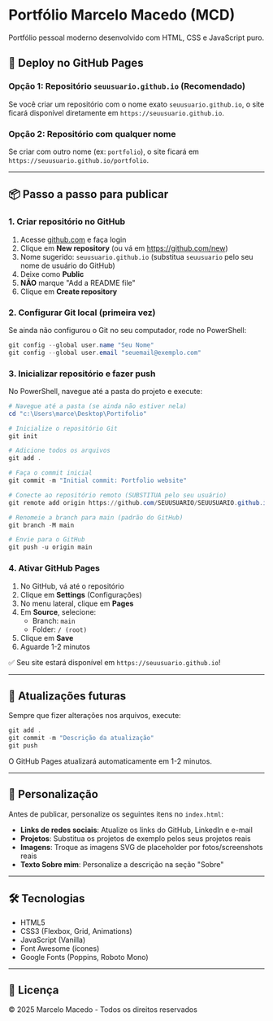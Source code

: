 # Portfólio Marcelo Macedo (MCD)

Portfólio pessoal moderno desenvolvido com HTML, CSS e JavaScript puro.

## 🚀 Deploy no GitHub Pages

### Opção 1: Repositório `seuusuario.github.io` (Recomendado)

Se você criar um repositório com o nome exato `seuusuario.github.io`, o site ficará disponível diretamente em `https://seuusuario.github.io`.

### Opção 2: Repositório com qualquer nome

Se criar com outro nome (ex: `portfolio`), o site ficará em `https://seuusuario.github.io/portfolio`.

---

## 📦 Passo a passo para publicar

### 1. Criar repositório no GitHub

1. Acesse [github.com](https://github.com) e faça login
2. Clique em **New repository** (ou vá em https://github.com/new)
3. Nome sugerido: `seuusuario.github.io` (substitua `seuusuario` pelo seu nome de usuário do GitHub)
4. Deixe como **Public**
5. **NÃO** marque "Add a README file"
6. Clique em **Create repository**

### 2. Configurar Git local (primeira vez)

Se ainda não configurou o Git no seu computador, rode no PowerShell:

```powershell
git config --global user.name "Seu Nome"
git config --global user.email "seuemail@exemplo.com"
```

### 3. Inicializar repositório e fazer push

No PowerShell, navegue até a pasta do projeto e execute:

```powershell
# Navegue até a pasta (se ainda não estiver nela)
cd "c:\Users\marce\Desktop\Portifolio"

# Inicialize o repositório Git
git init

# Adicione todos os arquivos
git add .

# Faça o commit inicial
git commit -m "Initial commit: Portfolio website"

# Conecte ao repositório remoto (SUBSTITUA pelo seu usuário)
git remote add origin https://github.com/SEUUSUARIO/SEUUSUARIO.github.io.git

# Renomeie a branch para main (padrão do GitHub)
git branch -M main

# Envie para o GitHub
git push -u origin main
```

### 4. Ativar GitHub Pages

1. No GitHub, vá até o repositório
2. Clique em **Settings** (Configurações)
3. No menu lateral, clique em **Pages**
4. Em **Source**, selecione:
   - Branch: `main`
   - Folder: `/ (root)`
5. Clique em **Save**
6. Aguarde 1-2 minutos

✅ Seu site estará disponível em `https://seuusuario.github.io`!

---

## 🔄 Atualizações futuras

Sempre que fizer alterações nos arquivos, execute:

```powershell
git add .
git commit -m "Descrição da atualização"
git push
```

O GitHub Pages atualizará automaticamente em 1-2 minutos.

---

## 📝 Personalização

Antes de publicar, personalize os seguintes itens no `index.html`:

- **Links de redes sociais**: Atualize os links do GitHub, LinkedIn e e-mail
- **Projetos**: Substitua os projetos de exemplo pelos seus projetos reais
- **Imagens**: Troque as imagens SVG de placeholder por fotos/screenshots reais
- **Texto Sobre mim**: Personalize a descrição na seção "Sobre"

---

## 🛠️ Tecnologias

- HTML5
- CSS3 (Flexbox, Grid, Animations)
- JavaScript (Vanilla)
- Font Awesome (ícones)
- Google Fonts (Poppins, Roboto Mono)

---

## 📄 Licença

© 2025 Marcelo Macedo - Todos os direitos reservados
